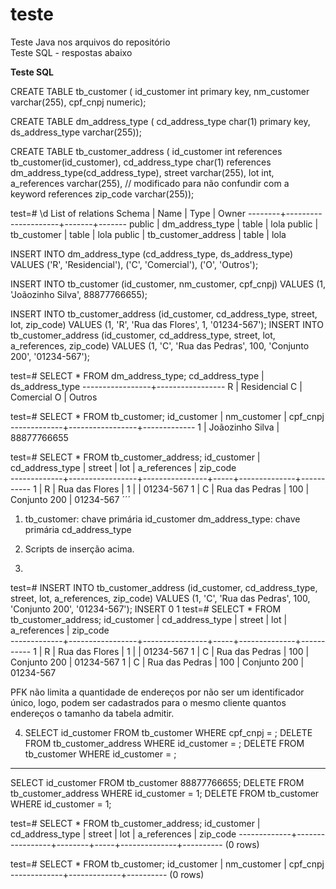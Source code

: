 # teste

Teste Java nos arquivos do repositório
<br>Teste SQL - respostas abaixo

**Teste SQL**

CREATE TABLE tb_customer (
id_customer int primary key,
nm_customer varchar(255),
cpf_cnpj numeric);

CREATE TABLE dm_address_type (
cd_address_type char(1) primary key,
ds_address_type varchar(255));

CREATE TABLE tb_customer_address (
id_customer int references tb_customer(id_customer),
cd_address_type char(1) references dm_address_type(cd_address_type),
street varchar(255),
lot int,
a_references varchar(255), // modificado para não confundir com a keyword references
zip_code varchar(255));

test=# \d
              List of relations
 Schema |        Name         | Type  | Owner 
--------+---------------------+-------+-------
 public | dm_address_type     | table | lola
 public | tb_customer         | table | lola
 public | tb_customer_address | table | lola

INSERT INTO dm_address_type (cd_address_type, ds_address_type) VALUES 
('R', 'Residencial'), ('C', 'Comercial'), ('O', 'Outros');

INSERT INTO tb_customer (id_customer, nm_customer, cpf_cnpj) VALUES (1, 'Joãozinho Silva', 88877766655); 

INSERT INTO tb_customer_address (id_customer, cd_address_type, street, lot, zip_code) VALUES (1, 'R', 'Rua das Flores', 1, '01234-567');
INSERT INTO tb_customer_address (id_customer, cd_address_type, street, lot, a_references, zip_code) VALUES (1, 'C', 'Rua das Pedras', 100, 'Conjunto 200', '01234-567');

test=# SELECT * FROM dm_address_type;
 cd_address_type | ds_address_type 
-----------------+-----------------
 R               | Residencial
 C               | Comercial
 O               | Outros

test=# SELECT * FROM tb_customer;
 id_customer |   nm_customer   |  cpf_cnpj   
-------------+-----------------+-------------
           1 | Joãozinho Silva | 88877766655

test=# SELECT * FROM tb_customer_address;
 id_customer | cd_address_type |     street     | lot | a_references | zip_code  
-------------+-----------------+----------------+-----+--------------+-----------
           1 | R               | Rua das Flores |   1 |              | 01234-567
           1 | C               | Rua das Pedras | 100 | Conjunto 200 | 01234-567
´´´


1. tb_customer: chave primária id_customer
   dm_address_type: chave primária cd_address_type

2. Scripts de inserção acima.

3. 
test=# INSERT INTO tb_customer_address (id_customer, cd_address_type, street, lot, a_references, zip_code) VALUES (1, 'C', 'Rua das Pedras', 100, 'Conjunto 200', '01234-567');
INSERT 0 1
test=# SELECT * FROM tb_customer_address; id_customer | cd_address_type |     street     | lot | a_references | zip_code  
-------------+-----------------+----------------+-----+--------------+-----------
           1 | R               | Rua das Flores |   1 |              | 01234-567
           1 | C               | Rua das Pedras | 100 | Conjunto 200 | 01234-567
           1 | C               | Rua das Pedras | 100 | Conjunto 200 | 01234-567

PFK não limita a quantidade de endereços por não ser um identificador único, logo, podem ser cadastrados para o mesmo cliente quantos endereços o tamanho da tabela admitir.

4. SELECT id_customer FROM tb_customer WHERE cpf_cnpj = <CPF do cliente a ser removido>;
   DELETE FROM tb_customer_address WHERE id_customer = <id obtido acima>;
   DELETE FROM tb_customer WHERE id_customer = <id obtido acima>;

***

SELECT id_customer FROM tb_customer 88877766655;
DELETE FROM tb_customer_address WHERE id_customer = 1;
DELETE FROM tb_customer WHERE id_customer = 1;

test=# SELECT * FROM tb_customer_address; id_customer | cd_address_type | street | lot | a_references | zip_code 
-------------+-----------------+--------+-----+--------------+----------
(0 rows)

test=# SELECT * FROM tb_customer;
 id_customer | nm_customer | cpf_cnpj 
-------------+-------------+----------
(0 rows)
